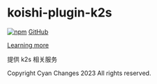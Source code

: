 # koishi-plugin-k2s

[![npm](https://img.shields.io/npm/v/koishi-plugin-k2s?style=flat-square)](https://www.npmjs.com/package/koishi-plugin-k2s)
[GitHub](https://github.com/CyanChanges/k2srv-loader)

[Learning more](https://k.ilharp.cc/3389/3)

提供 k2s 相关服务

Copyright Cyan Changes 2023 All rights reserved.
